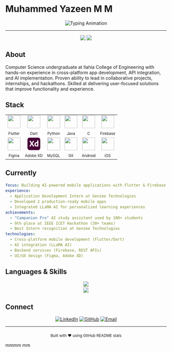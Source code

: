 # Muhammed Yazeen M M

<div align="center">
  <img src="https://readme-typing-svg.herokuapp.com?font=JetBrains+Mono&weight=300&size=24&duration=2500&pause=800&color=6366F1&center=true&vCenter=true&width=500&height=60&lines=Full+Stack+Developer;AI+%26+ML+Enthusiast;UI%2FUX+Designer" alt="Typing Animation" />
</div>

---

<div align="center">
  <img width="48%" src="https://github-readme-stats.vercel.app/api?username=mhmd-yazeen&show_icons=true&theme=github_dark&hide_border=true&bg_color=0d1117&title_color=6366f1&icon_color=f59e0b&text_color=e5e7eb&count_private=true&include_all_commits=true" />
  <img width="48%" src="https://github-readme-streak-stats.herokuapp.com/?user=mhmd-yazeen&theme=github-dark-blue&hide_border=true&background=0D1117&stroke=6366F1&ring=F59E0B&fire=F59E0B&currStreakLabel=E5E7EB" />
</div></div>

## About

Computer Science undergraduate at Ilahia College of Engineering with hands-on experience in cross-platform app development, API integration, and AI implementation. Proven ability to lead in collaborative projects, internships, and hackathons. Skilled at delivering user-focused solutions that improve functionality and experience.

## Stack

<div align="center">
  <table>
    <tr>
      <td align="center"><img src="https://cdn.jsdelivr.net/gh/devicons/devicon/icons/flutter/flutter-original.svg" width="40" height="40"/><br><sub>Flutter</sub></td>
      <td align="center"><img src="https://cdn.jsdelivr.net/gh/devicons/devicon/icons/dart/dart-original.svg" width="40" height="40"/><br><sub>Dart</sub></td>
      <td align="center"><img src="https://cdn.jsdelivr.net/gh/devicons/devicon/icons/python/python-original.svg" width="40" height="40"/><br><sub>Python</sub></td>
      <td align="center"><img src="https://cdn.jsdelivr.net/gh/devicons/devicon/icons/java/java-original.svg" width="40" height="40"/><br><sub>Java</sub></td>
      <td align="center"><img src="https://cdn.jsdelivr.net/gh/devicons/devicon/icons/c/c-original.svg" width="40" height="40"/><br><sub>C</sub></td>
      <td align="center"><img src="https://cdn.jsdelivr.net/gh/devicons/devicon/icons/firebase/firebase-plain.svg" width="40" height="40"/><br><sub>Firebase</sub></td>
    </tr>
    <tr>
      <td align="center"><img src="https://cdn.jsdelivr.net/gh/devicons/devicon/icons/figma/figma-original.svg" width="40" height="40"/><br><sub>Figma</sub></td>
      <td align="center"><img src="https://raw.githubusercontent.com/devicons/devicon/master/icons/xd/xd-plain.svg" width="40" height="40"/><br><sub>Adobe XD</sub></td>
      <td align="center"><img src="https://cdn.jsdelivr.net/gh/devicons/devicon/icons/mysql/mysql-original.svg" width="40" height="40"/><br><sub>MySQL</sub></td>
      <td align="center"><img src="https://cdn.jsdelivr.net/gh/devicons/devicon/icons/git/git-original.svg" width="40" height="40"/><br><sub>Git</sub></td>
      <td align="center"><img src="https://cdn.jsdelivr.net/gh/devicons/devicon/icons/android/android-original.svg" width="40" height="40"/><br><sub>Android</sub></td>
      <td align="center"><img src="https://cdn.jsdelivr.net/gh/devicons/devicon/icons/apple/apple-original.svg" width="40" height="40"/><br><sub>iOS</sub></td>
    </tr>
  </table>
</div>

## Currently

```yaml
focus: Building AI-powered mobile applications with Flutter & Firebase
experience:
  - Application Development Intern at Genzee Technologies
  - Developed 2 production-ready mobile apps
  - Integrated LLaMA AI for personalized learning experiences
achievements:
  - "Campanion Pro" AI study assistant used by 100+ students
  - 9th place at IEEE ICET Hackathon (30+ teams)
  - Best Intern recognition at Genzee Technologies
technologies:
  - Cross-platform mobile development (Flutter/Dart)
  - AI integration (LLaMA AI)
  - Backend services (Firebase, REST APIs)
  - UI/UX design (Figma, Adobe XD)
```

## Languages & Skills

<div align="center">
  <img src="https://github-readme-stats.vercel.app/api/top-langs/?username=mhmd-yazeen&layout=compact&theme=github_dark&hide_border=true&bg_color=0d1117&title_color=6366f1&text_color=e5e7eb&card_width=500&langs_count=8&exclude_repo=mhmd-yazeen" />
</div>

<div align="center">
  <img src="https://skillicons.dev/icons?i=flutter,dart,python,java,c,firebase,figma,adobexd,mysql,git,androidstudio,vscode&theme=dark" />
</div>

## Connect

<div align="center">
  
  [![LinkedIn](https://img.shields.io/badge/LinkedIn-0A66C2?style=for-the-badge&logo=linkedin&logoColor=white)](https://www.linkedin.com/in/muhammad-yazin-61b57b370/)
  [![GitHub](https://img.shields.io/badge/GitHub-181717?style=for-the-badge&logo=github&logoColor=white)](https://github.com/mhmd-yazeen)
  [![Email](https://img.shields.io/badge/Email-EA4335?style=for-the-badge&logo=gmail&logoColor=white)](mailto:myazeen88@gmail.com)
  
</div>

---
<div align="center">
  <sub>Built with ❤️ using GitHub README stats</sub>
</div>

mmmm
mm
